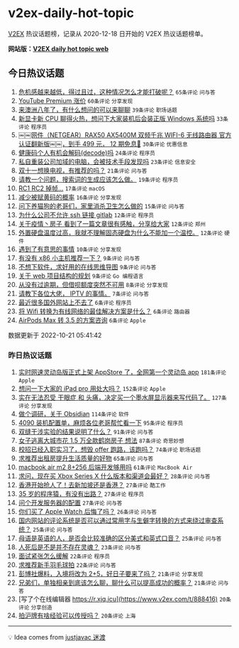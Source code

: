 # v2ex-daily-hot-topic

[V2EX](https://www.v2ex.com/) 热议话题榜，记录从 2020-12-18 日开始的 V2EX 热议话题榜单。

**网站版：[V2EX daily hot topic web](https://boojack.github.io/v2ex-daily-hot-topic-web/)**

## 今日热议话题

<!-- TODAY BEGIN -->

1. [危机感越来越低，得过且过，这种情况怎么才能打破呢？](https://www.v2ex.com/t/888614) `65条评论` `问与答`
1. [YouTube Premium 涨价](https://www.v2ex.com/t/888587) `60条评论` `分享发现`
1. [来澳洲八年了，有什么想问的可以来聊聊](https://www.v2ex.com/t/888670) `39条评论` `职场话题`
1. [新显卡新 CPU 聊得火热，想问下大家装机后会装正版 Windows 系统吗](https://www.v2ex.com/t/888682) `33条评论` `程序员`
1. [￼￼网件（NETGEAR）RAX50 AX5400M 双频千兆 WIFI-6 无线路由器 官方认证翻新版￼￼，到手 499 元， 12 期免息🥰](https://www.v2ex.com/t/888642) `30条评论` `优惠信息`
1. [健康码个人有机会解码(decode)吗](https://www.v2ex.com/t/888664) `24条评论` `程序员`
1. [私自重装公司加域的电脑，会被技术手段发现吗](https://www.v2ex.com/t/888650) `23条评论` `信息安全`
1. [双十一想换电视，有推荐的吗？](https://www.v2ex.com/t/888649) `21条评论` `问与答`
1. [请教一个问题，搜索词的生成应该怎么做。](https://www.v2ex.com/t/888629) `19条评论` `程序员`
1. [RC1 RC2 掉帧...](https://www.v2ex.com/t/888623) `17条评论` `macOS`
1. [减少被赋黄码的概率](https://www.v2ex.com/t/888687) `16条评论` `分享发现`
1. [问下养猫狗的老哥们，家里消杀卫生怎么做的](https://www.v2ex.com/t/888647) `15条评论` `问与答`
1. [为什么公司不允许 ssh 链接 gitlab](https://www.v2ex.com/t/888699) `12条评论` `程序员`
1. [关于疫情丶房子 看到了一篇文章很有感触，分享给大家](https://www.v2ex.com/t/888681) `12条评论` `郑州`
1. [外置硬盘温度过高，我就不理解固态硬盘为什么不能加一个温控。](https://www.v2ex.com/t/888652) `12条评论` `硬件`
1. [遇到了有意思的事情](https://www.v2ex.com/t/888667) `10条评论` `分享发现`
1. [有没有 x86 小主机推荐一下？](https://www.v2ex.com/t/888655) `9条评论` `问与答`
1. [不想下软件，求好用的在线思维导图](https://www.v2ex.com/t/888630) `9条评论` `问与答`
1. [关于 web 项目结构的规划](https://www.v2ex.com/t/888620) `9条评论` `Go 编程语言`
1. [从没有过逾期，但借呗额度突然不可用](https://www.v2ex.com/t/888679) `8条评论` `分享发现`
1. [请教下各位大佬， IPTV 的事情。](https://www.v2ex.com/t/888668) `7条评论` `问与答`
1. [最近很多国外网站上不去了](https://www.v2ex.com/t/888704) `6条评论` `程序员`
1. [将 Wifi 转换为有线网络的最佳解决方案是什么？](https://www.v2ex.com/t/888683) `6条评论` `路由器`
1. [AirPods Max 转 3.5 的方案咨询](https://www.v2ex.com/t/888658) `6条评论` `Apple`

数据更新于 2022-10-21 05:41:42

<!-- TODAY END -->

### 昨日热议话题

<!-- YESTERDAY BEGIN -->

1. [实时网速灵动岛版正式上架 AppStore 了，全网第一个灵动岛 app](https://www.v2ex.com/t/888318) `181条评论` `Apple`
1. [想问一下大家的 iPad pro 用处大吗？](https://www.v2ex.com/t/888383) `152条评论` `Apple`
1. [实在无法忍受 干眼症 和 头痛，决定买一个墨水屏显示器来写代码了。](https://www.v2ex.com/t/888366) `127条评论` `分享发现`
1. [做个调研，关于 Obsidian](https://www.v2ex.com/t/888288) `114条评论` `软件`
1. [4090 装机配置单，麻烦各位老哥帮忙看一下](https://www.v2ex.com/t/888398) `95条评论` `程序员`
1. [双缝干涉实验的结果说明了什么？](https://www.v2ex.com/t/888332) `91条评论` `问与答`
1. [女子逃离大城市花 1.5 万全款鹤岗房子 想法](https://www.v2ex.com/t/888442) `87条评论` `奇思妙想`
1. [校招已经入职实习了，想毁 offer 跑路，该跑吗？](https://www.v2ex.com/t/888338) `74条评论` `职场话题`
1. [求推荐出租房提升生活质量的好物](https://www.v2ex.com/t/888352) `65条评论` `问与答`
1. [macbook air m2 8+256 后端开发够用吗](https://www.v2ex.com/t/888378) `61条评论` `MacBook Air`
1. [求问，现在买 Xbox Series X 什么版本和渠道会最好？](https://www.v2ex.com/t/888409) `28条评论` `问与答`
1. [香港开始抢人了！去新加坡还是香港？](https://www.v2ex.com/t/888452) `27条评论` `酷工作`
1. [35 岁的程序猿，有没有出路？](https://www.v2ex.com/t/888381) `27条评论` `程序员`
1. [问个开发服务器的配置](https://www.v2ex.com/t/888285) `27条评论` `问与答`
1. [你们买了 Apple Watch 后悔了吗？](https://www.v2ex.com/t/888465) `26条评论` `问与答`
1. [国内网站的评论系统是否可以通过常用字与生僻字转换的方式来绕过审查系统？](https://www.v2ex.com/t/888406) `25条评论` `问与答`
1. [母语是英语的人，是否会比较准确的区分美式和英式口音？](https://www.v2ex.com/t/888389) `25条评论` `问与答`
1. [人死后是不是并不存在灵魂？](https://www.v2ex.com/t/888570) `23条评论` `问与答`
1. [面试紧张怎么缓解](https://www.v2ex.com/t/888424) `22条评论` `程序员`
1. [求推荐新手羽毛球拍](https://www.v2ex.com/t/888290) `22条评论` `问与答`
1. [彭博社爆料，入境将改为 2+5，好日子要来了吗？](https://www.v2ex.com/t/888458) `21条评论` `分享发现`
1. [兄弟们，单独相亲到底该怎么聊，聊什么可以提高成功的概率？](https://www.v2ex.com/t/888419) `21条评论` `问与答`
1. [写了个在线编辑器 https://r.xjq.icu](https://www.v2ex.com/t/888416) `20条评论` `分享创造`
1. [拍沪牌有啥经验可以传授吗？](https://www.v2ex.com/t/888284) `20条评论` `上海`

<!-- YESTERDAY END -->

---

💡 Idea comes from [justjavac 迷渡](https://github.com/justjavac/)

